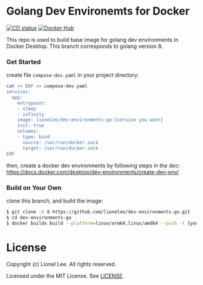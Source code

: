 # Golang Dev Environemts for Docker

[![CD status](https://github.com/lionelee/dev-environments-go/actions/workflows/cd.yml/badge.svg?branch=1.18)](https://github.com/lionelee/dev-environments-go/actions/workflows/cd.yml)
[![Docker Hub](https://img.shields.io/badge/docker_hub-dev--environments--go-blue?labelColor=31373F&logo=docker&logoColor=lightgrey)](https://hub.docker.com/repository/docker/lionelee/dev-environments-go)


This repo is used to build base image for golang dev environments in Docker Desktop. This branch corresponds to golang version 8.

### Get Started
create file `compose-dev.yaml` in your project directory:
``` bash
cat << EOF >> compose-dev.yaml
services:
  app:
    entrypoint:
    - sleep
    - infinity
    image: lionelee/dev-environments-go:{version you want}
    init: true
    volumes:
    - type: bind
      source: /var/run/docker.sock
      target: /var/run/docker.sock
EOF
```

then, create a docker dev environments by following steps in the doc:
https://docs.docker.com/desktop/dev-environments/create-dev-env/

### Build on Your Own
clone this branch, and build the image:
``` bash
$ git clone -b 8 https://github.com/lionelee/dev-environments-go.git
$ cd dev-environments-go
$ docker buildx build --platform=linux/arm64,linux/amd64 --push -t {your tag} .
```

# License
Copyright (c) Lionel Lee. All rights reserved.

Licensed under the MIT License. See [LICENSE](https://github.com/lionelee/dev-environments-go/blob/master/LICENSE).
